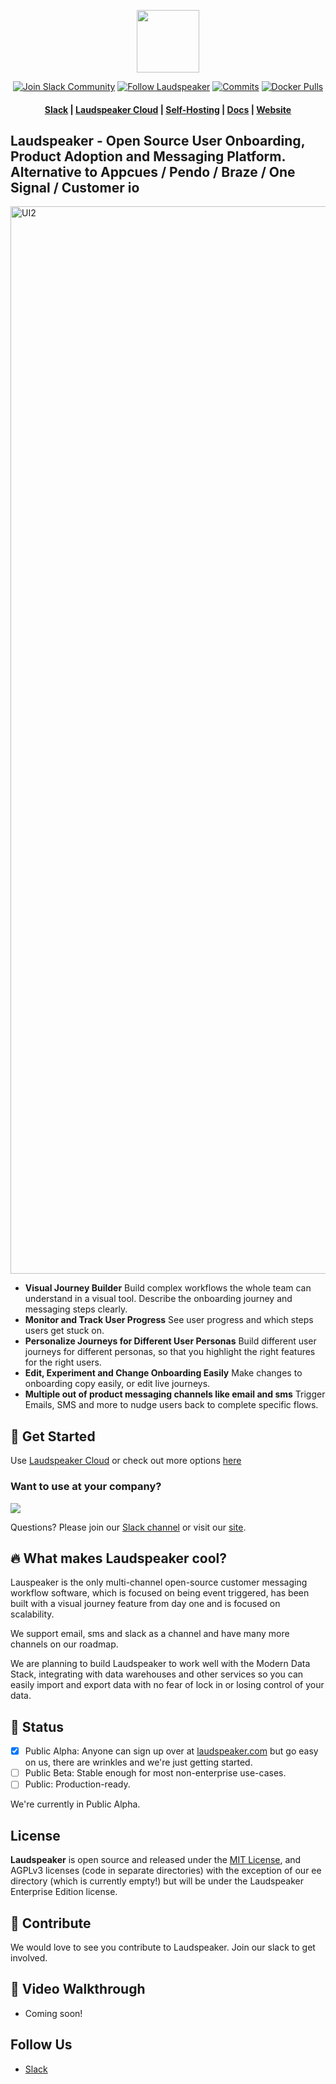 <p align="center"><a  href="https://laudspeaker.com/?ref=github"><img  src="https://user-images.githubusercontent.com/7728266/194206039-0faecc9d-c500-4c64-8401-dfbefe501e4a.png"  height="100"/></a></p>

<p align="center">
<a href='https://laudspeakerusers.slack.com/ssb/redirect'><img alt="Join Slack Community" src="https://img.shields.io/badge/slack%20community-join-green"/></a>
<a href='https://twitter.com/laudspeaker'><img alt="Follow Laudspeaker" src="https://img.shields.io/badge/%40laudspeaker-follow-blue"/></a>
<a href='https://img.shields.io/github/commit-activity/m/laudspeaker/laudspeaker'><img alt="Commits" src="https://img.shields.io/github/commit-activity/m/laudspeaker/laudspeaker"/></a>
<a href='https://hub.docker.com/repository/docker/laudspeaker/laudspeaker'><img alt="Docker Pulls" src="https://img.shields.io/docker/pulls/laudspeaker/laudspeaker"></a>

<h4 align="center">
  <a href="https://join.slack.com/t/laudspeakerusers/shared_invite/zt-1li25huaq-BljJUA1Zm8dXvbZViAbMwg">Slack</a> |
  <a href="https://app.laudspeaker.com/login/?ref=github">Laudspeaker Cloud</a> |
  <a href="https://laudspeaker.com/docs/guides/category/deploy/?ref=github">Self-Hosting</a> |
  <a href="https://laudspeaker.com/docs/guides/overview/intro/?ref=github">Docs</a> |
  <a href="https://laudspeaker.com/?ref=github">Website</a>
</h4>
  
</p>

## Laudspeaker - Open Source User Onboarding, Product Adoption and Messaging Platform. Alternative to Appcues / Pendo / Braze / One Signal / Customer io 

<img width="1708" alt="UI2" src="https://github.com/laudspeaker/laudspeaker/assets/7728266/4c3c2917-6899-48f7-bcbe-a4bd92049c24">

- **Visual Journey Builder** Build complex workflows the whole team can understand in a visual tool. Describe the onboarding journey and messaging steps clearly.
- **Monitor and Track User Progress** See user progress and which steps users get stuck on.
- **Personalize Journeys for Different User Personas** Build different user journeys for different personas, so that you highlight the right features for the right users.
- **Edit, Experiment and Change Onboarding Easily** Make changes to onboarding copy easily, or edit live journeys.
- **Multiple out of product messaging channels like email and sms** Trigger Emails, SMS and more to nudge users back to complete specific flows.

## 🚀 Get Started

Use [Laudspeaker Cloud](https://app.laudspeaker.com/login/?ref=github) or check out more options [here](https://laudspeaker.com/docs/guides/overview/intro/?ref=github)

### Want to use at your company?

<a href="https://cal.com/laudspeaker-mahamad/20min-set-up" target="_blank"><img src="https://user-images.githubusercontent.com/7728266/226135023-e484e408-4434-4282-ae66-5c224fb65e20.png" /> </a>

Questions? Please join our [Slack channel](https://join.slack.com/t/laudspeakerusers/shared_invite/zt-1io0f6u50-rSCnNtqkJT6QIdbPOyJh6g) or visit our [site](https://laudspeaker.com/).

## 🔥 What makes Laudspeaker cool?

Lauspeaker is the only multi-channel open-source customer messaging workflow software, which is focused on being event triggered, has been built with a visual journey feature from day one and is focused on scalability.

We support email, sms and slack as a channel and have many more channels on our roadmap.

We are planning to build Laudspeaker to work well with the Modern Data Stack, integrating with data warehouses and other services so you can easily import and export data with no fear of lock in or losing control of your data.

## 🐥 Status

- [x] Public Alpha: Anyone can sign up over at [laudspeaker.com](https://laudspeaker.com) but go easy on us, there are wrinkles and we're just getting started.
- [ ] Public Beta: Stable enough for most non-enterprise use-cases.
- [ ] Public: Production-ready.

We're currently in Public Alpha.

## License

**Laudspeaker** is open source and released under the [MIT License][mit_license], and AGPLv3 licenses (code in separate directories) with the exception of our ee directory (which is currently empty!) but will be under the Laudspeaker Enterprise Edition license.

## 🌱 Contribute

We would love to see you contribute to Laudspeaker. Join our slack to get involved.

## 🎥 Video Walkthrough

- Coming soon!

## Follow Us

- [Slack][slack]

[slack]: https://join.slack.com/t/laudspeakerusers/shared_invite/zt-1li25huaq-BljJUA1Zm8dXvbZViAbMwg
[twitter]: https://twitter.com/laudspeaker
[mit_license]: https://opensource.org/licenses/MIT

<!---
-  [Laudspeaker Blog][laudspeaker-blog]

-  [LinkedIn][linkedin]

-  [dev.to][devto]

-  [Medium][medium]

-  [YouTube][youtube]

-  [HackerNews][hackernews]

-  [Product Hunt][producthunt]
-->

<!---[devto]: https://dev.to/rudderstack
[youtube]: https://www.youtube.com/channel/UCgV-B77bV_-LOmKYHw8jvBw
[laudspeaker-blog]: https://laudspeaker.com/blog/
[hackernews]: https://news.ycombinator.com/
[producthunt]: https://www.producthunt.com/posts/laudspeaker
[agplv3_license]: https://www.gnu.org/licenses/agpl-3.0-standalone.html
[laudspeaker_ee_license]: https://www.mongodb.com/licensing/server-side-public-license

-->
